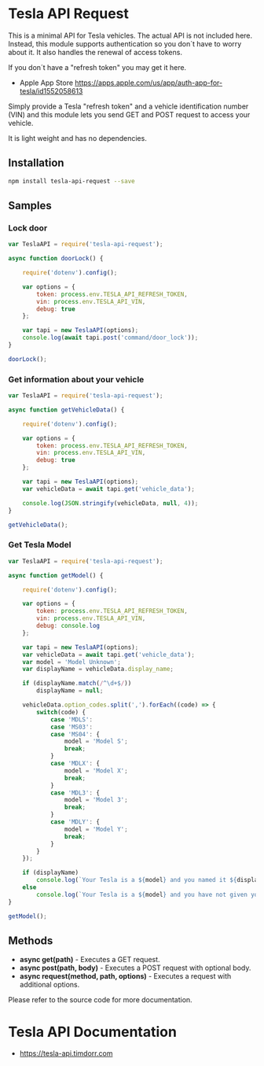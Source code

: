 # Tesla API Request

This is a minimal API for Tesla vehicles. The actual API is not included here. 
Instead, this module supports authentication so you don´t have to
worry about it. It also handles the renewal of access tokens.

If you don´t have a "refresh token" you may get it here.

- Apple App Store https://apps.apple.com/us/app/auth-app-for-tesla/id1552058613

Simply provide a Tesla "refresh token" and 
a vehicle identification number (VIN) and this
module lets you send GET and POST request to access your vehicle.

It is light weight and has no dependencies.

## Installation

````bash
npm install tesla-api-request --save
````


## Samples

### Lock door

````javascript
var TeslaAPI = require('tesla-api-request');

async function doorLock() {	

	require('dotenv').config();

	var options = {
		token: process.env.TESLA_API_REFRESH_TOKEN,
		vin: process.env.TESLA_API_VIN,
		debug: true
	};

	var tapi = new TeslaAPI(options);
	console.log(await tapi.post('command/door_lock'));
}

doorLock();
````

### Get information about your vehicle

````javascript
var TeslaAPI = require('tesla-api-request');

async function getVehicleData() {	

	require('dotenv').config();

	var options = {
		token: process.env.TESLA_API_REFRESH_TOKEN,
		vin: process.env.TESLA_API_VIN,
		debug: true
	};

	var tapi = new TeslaAPI(options);
	var vehicleData = await tapi.get('vehicle_data');

	console.log(JSON.stringify(vehicleData, null, 4));
}

getVehicleData();
````

### Get Tesla Model

````javascript
var TeslaAPI = require('tesla-api-request');

async function getModel() {	

	require('dotenv').config();

	var options = {
		token: process.env.TESLA_API_REFRESH_TOKEN,
		vin: process.env.TESLA_API_VIN,
		debug: console.log
	};

	var tapi = new TeslaAPI(options);
	var vehicleData = await tapi.get('vehicle_data');
	var model = 'Model Unknown';
	var displayName = vehicleData.display_name;

	if (displayName.match(/^\d+$/))
		displayName = null;

	vehicleData.option_codes.split(',').forEach((code) => {
		switch(code) {
			case 'MDLS':
			case 'MS03':
			case 'MS04': {
				model = 'Model S';
				break;
			}
			case 'MDLX': {
				model = 'Model X';
				break;
			}
			case 'MDL3': {
				model = 'Model 3';
				break;
			}
			case 'MDLY': {
				model = 'Model Y';
				break;
			}
		}            
	});

	if (displayName)
		console.log(`Your Tesla is a ${model} and you named it ${displayName}.`);
	else
		console.log(`Your Tesla is a ${model} and you have not given your car a real name yet.`);
}

getModel();
````


## Methods
- **async get(path)** - Executes a GET request.
- **async post(path, body)** - Executes a POST request with optional body.
- **async request(method, path, options)** - Executes a request with additional options.

Please refer to the source code for more documentation.

# Tesla API Documentation
- https://tesla-api.timdorr.com
